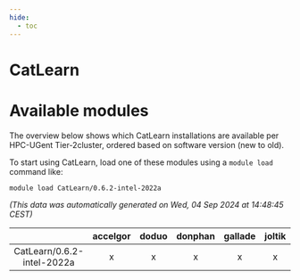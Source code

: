 ```yaml
---
hide:
  - toc
---
```


CatLearn
========

# Available modules


The overview below shows which CatLearn installations are available per HPC-UGent Tier-2cluster, ordered based on software version (new to old).

To start using CatLearn, load one of these modules using a `module load` command like:

```shell
module load CatLearn/0.6.2-intel-2022a
```

*(This data was automatically generated on Wed, 04 Sep 2024 at 14:48:45 CEST)*  

| |accelgor|doduo|donphan|gallade|joltik|shinx|skitty|
| :---: | :---: | :---: | :---: | :---: | :---: | :---: | :---: |
|CatLearn/0.6.2-intel-2022a|x|x|x|x|x|-|x|
